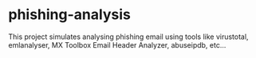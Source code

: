 # phishing-analysis
This project simulates analysing phishing email using tools like virustotal, emlanalyser, MX Toolbox Email Header Analyzer, abuseipdb, etc...
